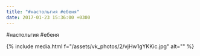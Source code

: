 ```yaml
---
title: "#настольгия #ебеня"
date: 2017-01-23 15:36:00 +0300
---
```


#настольгия #ебеня

{% include media.html f="/assets/vk_photos/2/vjHw1gYKKic.jpg" alt="" %}

